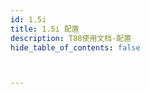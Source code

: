 ```yaml
---
id: 1.5i
title: 1.5i 配置
description: T88使用文档-配置
hide_table_of_contents: false



---
```


#  